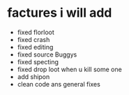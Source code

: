 # factures i will add 


- fixed florloot
- fixed crash
- fixed editing
- fixed source Buggys
- fixed specting
- fixed drop loot when u kill some one
- add shipon
- clean code ans general fixes
